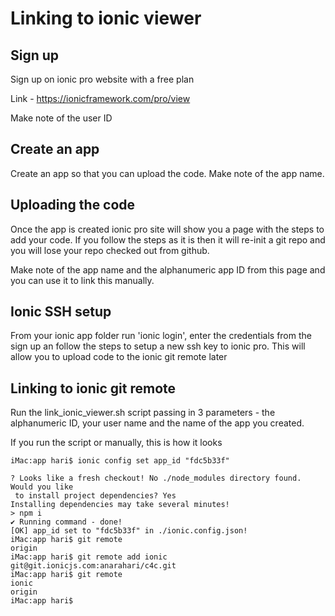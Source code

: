 # Linking to ionic viewer

## Sign up

Sign up on ionic pro website with a free plan

Link - https://ionicframework.com/pro/view

Make note of the user ID

## Create an app

Create an app so that you can upload the code.
Make note of the app name.

## Uploading the code

Once the app is created ionic pro site will show you a page with the steps to add your code.
If you follow the steps as it is then it will re-init a git repo and you will lose your repo checked out from github.

Make note of the app name and the alphanumeric app ID from this page and you can use it to link this manually.

## Ionic SSH setup

From your ionic app folder run 'ionic login', enter the credentials from the sign up an follow the steps to setup a new ssh key to ionic pro.
This will allow you to upload code to the ionic git remote later

## Linking to ionic git remote

Run the link_ionic_viewer.sh script passing in 3 parameters - the alphanumeric ID, your user name and the name of the app you created.

If you run the script or manually, this is how it looks 

~~~~
iMac:app hari$ ionic config set app_id "fdc5b33f"

? Looks like a fresh checkout! No ./node_modules directory found. Would you like
 to install project dependencies? Yes
Installing dependencies may take several minutes!
> npm i
✔ Running command - done!
[OK] app_id set to "fdc5b33f" in ./ionic.config.json!
iMac:app hari$ git remote
origin
iMac:app hari$ git remote add ionic git@git.ionicjs.com:anarahari/c4c.git
iMac:app hari$ git remote
ionic
origin
iMac:app hari$ 

~~~~